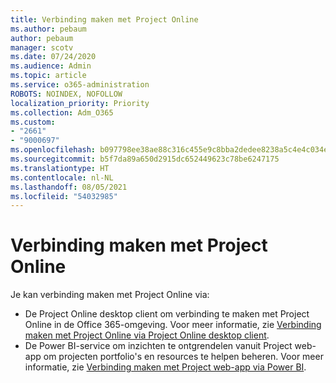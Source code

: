 ```yaml
---
title: Verbinding maken met Project Online
ms.author: pebaum
author: pebaum
manager: scotv
ms.date: 07/24/2020
ms.audience: Admin
ms.topic: article
ms.service: o365-administration
ROBOTS: NOINDEX, NOFOLLOW
localization_priority: Priority
ms.collection: Adm_O365
ms.custom:
- "2661"
- "9000697"
ms.openlocfilehash: b097798ee38ae88c316c455e9c8bba2dedee8238a5c4e4c034ecfc9cdc17f72e
ms.sourcegitcommit: b5f7da89a650d2915dc652449623c78be6247175
ms.translationtype: HT
ms.contentlocale: nl-NL
ms.lasthandoff: 08/05/2021
ms.locfileid: "54032985"
---
```

# <a name="connect-to-project-online"></a>Verbinding maken met Project Online

Je kan verbinding maken met Project Online via:

- De Project Online desktop client om verbinding te maken met Project Online in de Office 365-omgeving. Voor meer informatie, zie [Verbinding maken met Project Online via Project Online desktop client](https://docs.microsoft.com/projectonline/connect-to-project-online-with-the-project-online-desktop-client).  
- De Power BI-service om inzichten te ontgrendelen vanuit Project web-app om projecten portfolio's en resources te helpen beheren. Voor meer informatie, zie [Verbinding maken met Project web-app via Power BI](https://docs.microsoft.com/power-bi/connect-data/service-connect-to-project-online).  